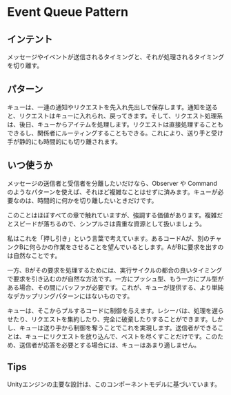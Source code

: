 # Event Queue Pattern 

## インテント

メッセージやイベントが送信されるタイミングと、それが処理されるタイミングを切り離す。




## パターン

キューは、一連の通知やリクエストを先入れ先出しで保存します。通知を送ると、リクエストはキューに入れられ、戻ってきます。そして、リクエスト処理系は、後日、キューからアイテムを処理します。リクエストは直接処理することもできるし、関係者にルーティングすることもできる。これにより、送り手と受け手が静的にも時間的にも切り離されます。





## いつ使うか

メッセージの送信者と受信者を分離したいだけなら、Observer や Command のようなパターンを使えば、それほど複雑なことはせずに済みます。キューが必要なのは、時間的に何かを切り離したいときだけです。

このことはほぼすべての章で触れていますが、強調する価値があります。複雑だとスピードが落ちるので、シンプルさは貴重な資源として扱いましょう。

私はこれを「押し引き」という言葉で考えています。あるコードAが、別のチャンクBに何らかの作業をさせることを望んでいるとします。AがBに要求を出すのは自然なことです。

一方、Bがその要求を処理するためには、実行サイクルの都合の良いタイミングで要求を引き込むのが自然な方法です。一方にプッシュ型、もう一方にプル型がある場合、その間にバッファが必要です。これが、キューが提供する、より単純なデカップリングパターンにはないものです。

キューは、そこからプルするコードに制御を与えます。レシーバは、処理を遅らせたり、リクエストを集約したり、完全に破棄したりすることができます。しかし、キューは送り手から制御を奪うことでこれを実現します。送信者ができることは、キューにリクエストを放り込んで、ベストを尽くすことだけです。このため、送信者が応答を必要とする場合には、キューはあまり適しません。



## Tips

Unityエンジンの主要な設計は、このコンポーネントモデルに基づいています。
